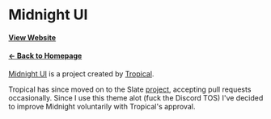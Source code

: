 # Midnight UI
#### [View Website](https://tropix126.github.io/BetterDiscordStuff/midnight/)
#### [← Back to Homepage](https://fluffapparition.github.io/)

[Midnight UI](https://github.com/Tropix126/BetterDiscordStuff/tree/fa5eece504a7f0aa92f5ec97fd9644893773355e/midnight) is a project created by [Tropical](https://github.com/Tropix126).

Tropical has since moved on to the Slate [project](https://github.com/Tropix126/BetterDiscordStuff/tree/fa5eece504a7f0aa92f5ec97fd9644893773355e/slate), accepting pull requests occasionally. Since I use this theme alot (fuck the Discord TOS) I've decided to improve Midnight voluntarily with Tropical's approval.
